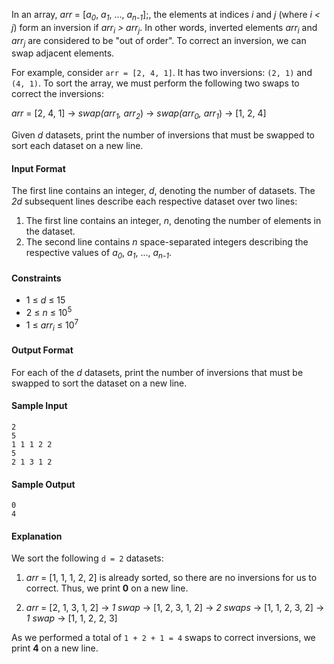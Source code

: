 In an array, *arr* = [*a<sub>0</sub>*, *a<sub>1</sub>*, ..., *a<sub>n-1</sub>*];, the elements at indices *i* and *j* (where *i < j*) form an inversion if *arr<sub>i</sub> > arr<sub>j</sub>*. In other words, inverted elements *arr<sub>i</sub>* and *arr<sub>j</sub>* are considered to be "out of order". To correct an inversion, we can swap adjacent elements.

For example, consider `arr = [2, 4, 1]`. It has two inversions: `(2, 1)` and `(4, 1)`. To sort the array, we must perform the following two swaps to correct the inversions:

*arr* = [2, 4, 1] → *swap(arr<sub>1</sub>, arr<sub>2</sub>*) → *swap(arr<sub>0</sub>, arr<sub>1</sub>*)  → [1, 2, 4]

Given *d* datasets, print the number of inversions that must be swapped to sort each dataset on a new line.

#### Input Format

The first line contains an integer, *d*, denoting the number of datasets. 
The *2d* subsequent lines describe each respective dataset over two lines:

1. The first line contains an integer, *n*, denoting the number of elements in the dataset.
2. The second line contains *n* space-separated integers describing the respective values of *a<sub>0</sub>*, *a<sub>1</sub>*, ..., *a<sub>n-1</sub>*.

#### Constraints

* 1 ≤ *d* ≤ 15
* 2 ≤ *n* ≤ 10<sup>5</sup>
* 1 ≤ *arr<sub>i</sub>* ≤ 10<sup>7</sup>

#### Output Format

For each of the *d* datasets, print the number of inversions that must be swapped to sort the dataset on a new line.

#### Sample Input

    2    
    5   
    1 1 1 2 2  
    5  
    2 1 3 1 2

#### Sample Output

    0  
    4
   
#### Explanation

We sort the following `d = 2` datasets:

1. *arr* = [1, 1, 1, 2, 2] is already sorted, so there are no inversions for us to correct. Thus, we print **0** on a new line.
 
2. *arr* = [2, 1, 3, 1, 2] → *1 swap* → [1, 2, 3, 1, 2] → *2 swaps* → [1, 1, 2, 3, 2] → *1 swap* → [1, 1, 2, 2, 3]

As we performed a total of `1 + 2 + 1 = 4` swaps to correct inversions, we print **4** on a new line.